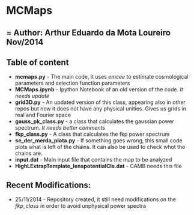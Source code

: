 MCMaps
======
=
Author: Arthur Eduardo da Mota Loureiro
Nov/2014
---

Table of content
---
- **mcmaps.py** - The main code, it uses *emcee* to estimate cosmological parameters and selection function parameters
- **MCMaps.ipynb** - Ipython Notebook of an old version of the code. *It needs update*
- **grid3D.py** - An updated version of this class, appearing also in other repos but now it does not have any physical unities. Gives us grids in real and Fourier space
- **gauss_pk_class.py** - a class that calculates the gaussian power spectrum. *It needs better comments*
- **fkp_class.py** - A class that calculates the fkp power spectrum
- **se_der_merda_plota.py** - If something goes wrong, this small code plots what is left of the chains. It can also be used to check whot the chains are.
- **input.dat** - Main input file that contains the map to be analyzed 
- **HighLExtrapTemplate_lenspotentialCls.dat** - CAMB needs this file

Recent Modifications:
---
- 25/11/2014 - Repository created, it still need modifications on the *fkp_class* in order to avoid unphysical power spectra
